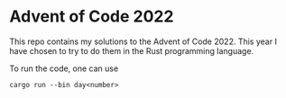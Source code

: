 # Advent of Code 2022

This repo contains my solutions to the Advent of Code 2022.
This year I have chosen to try to do them in the Rust programming language.

To run the code, one can use
```
cargo run --bin day<number>
```
